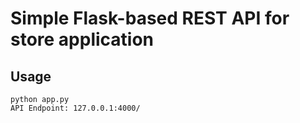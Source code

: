 # Simple Flask-based REST API for store application

## Usage
``` python app.py ```
<br>
``` API Endpoint: 127.0.0.1:4000/ ```
